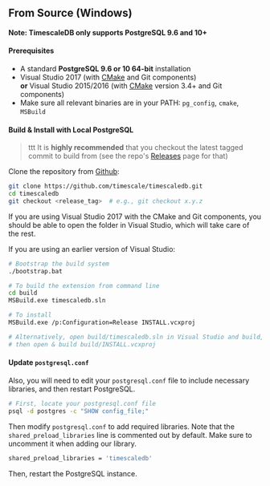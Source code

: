 ## From Source (Windows) [](installation-source)

**Note: TimescaleDB only supports PostgreSQL 9.6 and 10+**

#### Prerequisites

- A standard **PostgreSQL 9.6 or 10 64-bit** installation
- Visual Studio 2017 (with [CMake][] and Git components)  
  **or** Visual Studio 2015/2016 (with [CMake][] version 3.4+ and Git components)
- Make sure all relevant binaries are in your PATH: `pg_config`, `cmake`, `MSBuild`

#### Build & Install with Local PostgreSQL
>ttt It is **highly recommended** that you checkout the latest
tagged commit to build from (see the repo's [Releases][github-releases] page for that)

Clone the repository from [Github][github-timescale]:

```bash
git clone https://github.com/timescale/timescaledb.git
cd timescaledb
git checkout <release_tag>  # e.g., git checkout x.y.z
```

If you are using Visual Studio 2017 with the CMake and Git components,
you should be able to open the folder in Visual Studio, which will take
care of the rest.

If you are using an earlier version of Visual Studio:
```bash
# Bootstrap the build system
./bootstrap.bat

# To build the extension from command line
cd build
MSBuild.exe timescaledb.sln

# To install
MSBuild.exe /p:Configuration=Release INSTALL.vcxproj

# Alternatively, open build/timescaledb.sln in Visual Studio and build,
# then open & build build/INSTALL.vcxproj
```

#### Update `postgresql.conf`

Also, you will need to edit your `postgresql.conf` file to include
necessary libraries, and then restart PostgreSQL.

```bash
# First, locate your postgresql.conf file
psql -d postgres -c "SHOW config_file;"
```

Then modify `postgresql.conf` to add required libraries.  Note that
the `shared_preload_libraries` line is commented out by default.
Make sure to uncomment it when adding our library.

```bash
shared_preload_libraries = 'timescaledb'
```

Then, restart the PostgreSQL instance.

[CMake]: https://cmake.org/
[github-timescale]: https://github.com/timescale/timescaledb
[github-releases]: https://github.com/timescale/timescaledb/releases

